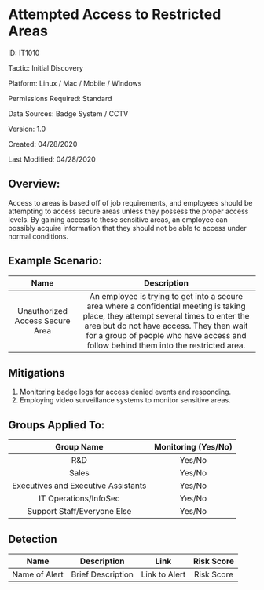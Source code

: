 # **Attempted Access to Restricted Areas**

ID: IT1010

Tactic: Initial Discovery

Platform: Linux / Mac / Mobile / Windows

Permissions Required: Standard

Data Sources: Badge System / CCTV

Version: 1.0

Created: 04/28/2020

Last Modified: 04/28/2020


## **Overview:**
Access to areas is based off of job requirements, and employees should be attempting to access secure areas unless they possess the proper access levels. By gaining access to these sensitive areas, an employee can possibly acquire information that they should not be able to access under normal conditions.
## **Example Scenario:**

| Name | Description |
| :---:| :---:|
| Unauthorized Access Secure Area | An employee is trying to get into a secure area where a confidential meeting is taking place, they attempt several times to enter the area but do not have access. They then wait for a group of people who have access and follow behind them into the restricted area. |
  

## **Mitigations**

1. Monitoring badge logs for access denied events and responding. 
2. Employing video surveillance systems to monitor sensitive areas.



## **Groups Applied To:**
| Group Name | Monitoring (Yes/No) |
| :---: | :---:|
| R&D	| Yes/No |
| Sales | Yes/No |
| Executives and Executive Assistants |	Yes/No |
| IT Operations/InfoSec	| Yes/No |
|Support Staff/Everyone Else | Yes/No|

## **Detection**
| Name | Description | Link | Risk Score |
| :---: | :---:|:---: | :---:|
| Name of Alert | Brief Description | Link to Alert | Risk Score|   





